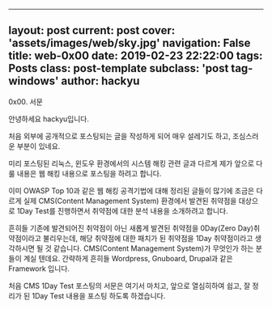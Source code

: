 ﻿---

layout: post
current: post
cover: 'assets/images/web/sky.jpg'
navigation: False
title: web-0x00
date: 2019-02-23 22:22:00
tags: Posts
class: post-template
subclass: 'post tag-windows'
author: hackyu
---

0x00. 서문

안녕하세요 hackyu입니다.

처음 외부에 공개적으로 포스팅되는 글을 작성하게 되어 매우 설레기도 하고, 조심스러운 부분이 있네요.

미리 포스팅된 리눅스, 윈도우 환경에서의 시스템 해킹 관련 글과 다르게 제가 앞으로 다룰 내용은 웹 해킹 내용으로 포스팅을 하려고 합니다.

이미 OWASP Top 10과 같은 웹 해킹 공격기법에 대해 정리된 글들이 많기에 조금은 다르게 실제 CMS(Content Management System) 환경에서 발견된 취약점을 대상으로 1Day Test를 진행하면서 취약점에 대한 분석 내용을 소개하려고 합니다.

흔히들 기존에 발견되어진 취약점이 아닌 새롭게 발견된 취약점을 0Day(Zero Day)취약점이라고 불리우는데, 해당 취약점에 대한 패치가 된 취약점을 1Day 취약점이라고 생각하시면 될 것 같습니다.
CMS(Content Management System)가 무엇인가 하는 분들이 계실 텐데요. 간략하게 흔히들 Wordpress, Gnuboard, Drupal과 같은 Framework 입니다.

처음 CMS 1Day Test 포스팅의 서문은 여기서 마치고, 앞으로 열심히하여 쉽고, 잘 정리가 된 1Day Test 내용을 포스팅 하도록 하겠습니다.